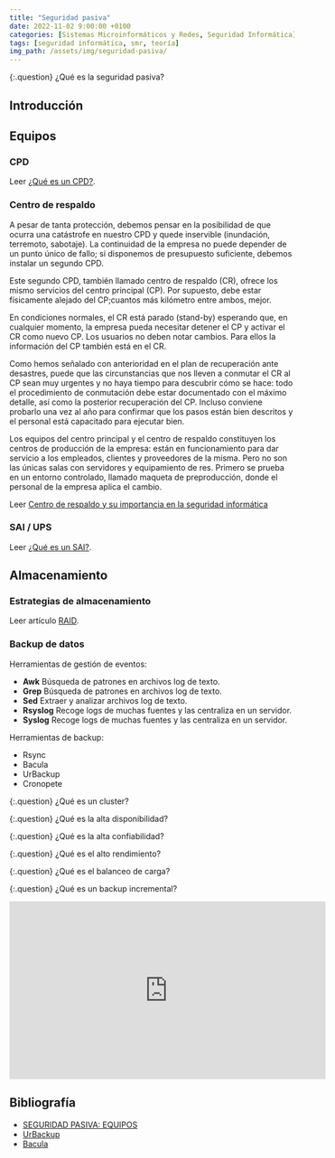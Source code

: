 ```yaml
---
title: "Seguridad pasiva"
date: 2022-11-02 9:00:00 +0100
categories: [Sistemas Microinformáticos y Redes, Seguridad Informática]
tags: [seguridad informática, smr, teoría]
img_path: /assets/img/seguridad-pasiva/
---
```


{:.question}
¿Qué es la seguridad pasiva?

## Introducción

## Equipos

### CPD

Leer [¿Qué es un CPD?](/posts/que-es-un-cpd).

### Centro de respaldo

A pesar de tanta protección, debemos pensar en la posibilidad de que ocurra una catástrofe en nuestro CPD y quede inservible (inundación, terremoto, sabotaje). La continuidad de la empresa no puede depender de un punto único de fallo; si disponemos de presupuesto suficiente, debemos instalar un segundo CPD.

Este segundo CPD, también llamado centro de respaldo (CR), ofrece los mismo servicios del centro principal (CP). Por supuesto, debe estar físicamente alejado del CP;cuantos más kilómetro entre ambos, mejor.

En condiciones normales, el CR está parado (stand-by) esperando que, en cualquier momento, la empresa pueda necesitar detener el CP y activar el CR como nuevo CP. Los usuarios no deben notar cambios. Para ellos la información del CP también está en el CR.

Como hemos señalado con anterioridad en el plan de recuperación ante desastres, puede que las circunstancias que nos lleven a conmutar el CR al CP sean muy urgentes y no haya tiempo para descubrir cómo se hace: todo el procedimiento de conmutación debe estar documentado con el máximo detalle, así como la posterior recuperación del CP. Incluso conviene probarlo una vez al año para confirmar que los pasos están bien descritos y el personal está capacitado para ejecutar bien.

Los equipos del centro principal y el centro de respaldo constituyen los centros de producción  de la empresa: están en funcionamiento para dar servicio a los empleados, clientes y proveedores de la misma. Pero no son las únicas salas con servidores y equipamiento de res. Primero se prueba en un entorno controlado, llamado maqueta de preproducción, donde el personal de la empresa aplica el cambio.

Leer [Centro de respaldo y su importancia en la seguridad informática](https://protecciondatos-lopd.com/empresas/centro-respaldo/)

### SAI / UPS

Leer [¿Qué es un SAI?](/posts/que-es-un-sai).

## Almacenamiento

### Estrategias de almacenamiento

Leer artículo [RAID](/posts/raid/).

### Backup de datos

Herramientas de gestión de eventos:

- **Awk** Búsqueda de patrones en archivos log de texto. 
- **Grep** Búsqueda de patrones en archivos log de texto. 
- **Sed** Extraer y analizar archivos log de texto. 
- **Rsyslog** Recoge logs de muchas fuentes y las centraliza en un servidor. 
- **Syslog** Recoge logs de muchas fuentes y las centraliza en un servidor.

Herramientas de backup:

- Rsync
- Bacula
- UrBackup
- Cronopete

{:.question}
¿Qué es un cluster?

{:.question}
¿Qué es la alta disponibilidad?

{:.question}
¿Qué es la alta confiabilidad?

{:.question}
¿Qué es el alto rendimiento?

{:.question}
¿Qué es el balanceo de carga?

{:.question}
¿Qué es un backup incremental?

<iframe width="560" height="315" src="https://www.youtube.com/embed/DywhgMht2jQ" title="YouTube video player" frameborder="0" allow="accelerometer; autoplay; clipboard-write; encrypted-media; gyroscope; picture-in-picture" allowfullscreen></iframe>

## Bibliografía

- [SEGURIDAD PASIVA: EQUIPOS](http://aleogao.blogspot.com/2016/11/seguridad-pasiva-equipos.html)
- [UrBackup](https://www.urbackup.org/index.html)
- [Bacula](https://www.bacula.org/)
